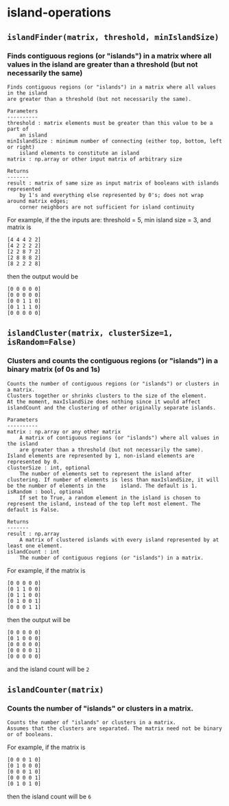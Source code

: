# island-operations
## `islandFinder(matrix, threshold, minIslandSize)`
### Finds contiguous regions (or "islands") in a matrix where all values in the island are greater than a threshold (but not necessarily the same)

```
Finds contiguous regions (or "islands") in a matrix where all values in the island 
are greater than a threshold (but not necessarily the same).

Parameters
----------
threshold : matrix elements must be greater than this value to be a part of
    an island
minIslandSize : minimum number of connecting (either top, bottom, left or right)
    island elements to constitute an island
matrix : np.array or other input matrix of arbitrary size

Returns
-------
result : matrix of same size as input matrix of booleans with islands represented
    by 1's and everything else represented by 0's; does not wrap around matrix edges;
    corner neighbors are not sufficient for island continuity
```

For example, if the the inputs 
are: threshold = 5, min island size = 3, and matrix is

```
[4 4 4 2 2]
[4 2 2 2 2]
[2 2 8 7 2]
[2 8 8 8 2]
[8 2 2 2 8]
```

then the output would be

```
[0 0 0 0 0]
[0 0 0 0 0]
[0 0 1 1 0]
[0 1 1 1 0]
[0 0 0 0 0]
```

## `islandCluster(matrix, clusterSize=1, isRandom=False)`
### Clusters and counts the contiguous regions (or "islands") in a binary matrix (of 0s and 1s)

```
Counts the number of contiguous regions (or "islands") or clusters in a matrix.
Clusters together or shrinks clusters to the size of the element.
At the moment, maxIslandSize does nothing since it would affect islandCount and the clustering of other originally separate islands.

Parameters
----------
matrix : np.array or any other matrix
    A matrix of contiguous regions (or "islands") where all values in the island 
    are greater than a threshold (but not necessarily the same). Island elements are represented by 1, non-island elements are represented by 0.
clusterSize : int, optional
    The number of elements set to represent the island after clustering. If number of elements is less than maxIslandSize, it will be the number of elements in the     island. The default is 1.
isRandom : bool, optional
    If set to True, a random element in the island is chosen to represent the island, instead of the top left most element. The default is False.

Returns
-------
result : np.array
    A matrix of clustered islands with every island represented by at least one element.
islandCount : int
    The number of contiguous regions (or "islands") in a matrix.
```

For example, if the matrix is

```
[0 0 0 0 0]
[0 1 1 0 0]
[0 1 1 0 0]
[0 1 0 0 1]
[0 0 0 1 1]
```

then the output will be

```
[0 0 0 0 0]
[0 1 0 0 0]
[0 0 0 0 0]
[0 0 0 0 1]
[0 0 0 0 0]
```

and the island count will be `2`


## `islandCounter(matrix)`
### Counts the number of "islands" or clusters in a matrix.

```
Counts the number of "islands" or clusters in a matrix.
Assumes that the clusters are separated. The matrix need not be binary or of booleans.
```

For example, if the matrix is

```
[0 0 0 1 0]
[0 1 0 0 0]
[0 0 0 1 0]
[0 0 0 0 1]
[0 1 0 1 0]
```

then the island count will be `6`
